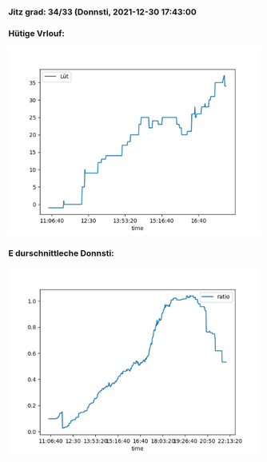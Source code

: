 ### Jitz grad: 34/33 (Donnsti, 2021-12-30 17:43:00

### Hütige Vrlouf:
![Graph](Today.png)

### E durschnittleche Donnsti:
![Graph](Donnsti.png)